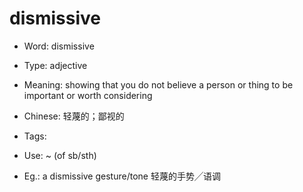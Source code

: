 # dismissive

- Word: dismissive

- Type: adjective
- Meaning: showing that you do not believe a person or thing to be important or worth considering
- Chinese: 轻蔑的；鄙视的
- Tags: 
- Use: ~ (of sb/sth)
- Eg.: a dismissive gesture/tone 轻蔑的手势╱语调

